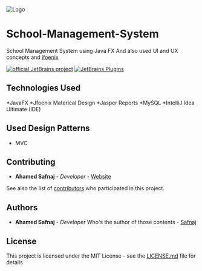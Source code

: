 ![Logo](https://github.com/Safnaj/School-Management-System/blob/master/src/sms/other/img/MainDashboard.jpg)

# School-Management-System
School Management System using Java FX
And also used UI and UX concepts and  [jfoenix](http://www.jfoenix.com/)

[![official JetBrains project](http://jb.gg/badges/official.svg)](https://confluence.jetbrains.com/display/ALL/JetBrains+on+GitHub)
[![JetBrains Plugins](https://img.shields.io/jetbrains/plugin/v/9630-a8translate.svg)](https://plugins.jetbrains.com/)

## Technologies Used
*JavaFX
*Jfoenix Materical Design
*Jasper Reports
*MySQL
*IntelliJ Idea Ultimate (IDE)

## Used Design Patterns
* MVC 

## Contributing

* **Ahamed Safnaj** - *Developer* - [Website](https://ahamedsafnaj.blogspot.com)

See also the list of [contributors](https://github.com/Safnaj/School-Management-System/graphs/contributors) who participated in this project.

## Authors

* **Ahamed Safnaj** - *Developer* Who's the author of those contents - [Safnaj](https://ahamedsafnaj.blogspot.com)

## License

This project is licensed under the MIT License - see the [LICENSE.md](https://github.com/Safnaj/School-Management-System/blob/master/LICENSE) file for details

